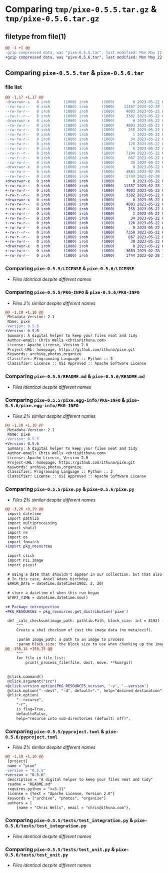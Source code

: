 # Comparing `tmp/pixe-0.5.5.tar.gz` & `tmp/pixe-0.5.6.tar.gz`

## filetype from file(1)

```diff
@@ -1 +1 @@
-gzip compressed data, was "pixe-0.5.5.tar", last modified: Mon May 22 02:51:30 2023, max compression
+gzip compressed data, was "pixe-0.5.6.tar", last modified: Mon May 22 03:29:48 2023, max compression
```

## Comparing `pixe-0.5.5.tar` & `pixe-0.5.6.tar`

### file list

```diff
@@ -1,17 +1,17 @@
-drwxrwxr-x   0 iroh      (1000) iroh      (1000)        0 2023-05-22 02:51:30.657411 pixe-0.5.5/
--rw-rw-r--   0 iroh      (1000) iroh      (1000)    11357 2023-02-28 15:56:19.000000 pixe-0.5.5/LICENSE
--rw-rw-r--   0 iroh      (1000) iroh      (1000)     4003 2023-05-22 02:51:30.657411 pixe-0.5.5/PKG-INFO
--rw-r--r--   0 iroh      (1000) iroh      (1000)     3382 2023-05-22 00:30:49.000000 pixe-0.5.5/README.md
-drwxrwxr-x   0 iroh      (1000) iroh      (1000)        0 2023-05-22 02:51:30.656411 pixe-0.5.5/pixe.egg-info/
--rw-rw-r--   0 iroh      (1000) iroh      (1000)     4003 2023-05-22 02:51:30.000000 pixe-0.5.5/pixe.egg-info/PKG-INFO
--rw-rw-r--   0 iroh      (1000) iroh      (1000)      255 2023-05-22 02:51:30.000000 pixe-0.5.5/pixe.egg-info/SOURCES.txt
--rw-rw-r--   0 iroh      (1000) iroh      (1000)        1 2023-05-22 02:51:30.000000 pixe-0.5.5/pixe.egg-info/dependency_links.txt
--rw-rw-r--   0 iroh      (1000) iroh      (1000)       34 2023-05-22 02:51:30.000000 pixe-0.5.5/pixe.egg-info/entry_points.txt
--rw-rw-r--   0 iroh      (1000) iroh      (1000)      126 2023-05-22 02:51:30.000000 pixe-0.5.5/pixe.egg-info/requires.txt
--rw-rw-r--   0 iroh      (1000) iroh      (1000)        5 2023-05-22 02:51:30.000000 pixe-0.5.5/pixe.egg-info/top_level.txt
--rw-r--r--   0 iroh      (1000) iroh      (1000)     7194 2023-05-22 02:46:41.000000 pixe-0.5.5/pixe.py
--rw-r--r--   0 iroh      (1000) iroh      (1000)      867 2023-05-22 02:47:46.000000 pixe-0.5.5/pyproject.toml
--rw-rw-r--   0 iroh      (1000) iroh      (1000)       38 2023-05-22 02:51:30.657411 pixe-0.5.5/setup.cfg
-drwxrwxr-x   0 iroh      (1000) iroh      (1000)        0 2023-05-22 02:51:30.656411 pixe-0.5.5/tests/
--rw-rw-r--   0 iroh      (1000) iroh      (1000)     3683 2023-02-28 15:56:19.000000 pixe-0.5.5/tests/test_integration.py
--rw-rw-r--   0 iroh      (1000) iroh      (1000)     1744 2023-02-28 15:56:19.000000 pixe-0.5.5/tests/test_unit.py
+drwxrwxr-x   0 iroh      (1000) iroh      (1000)        0 2023-05-22 03:29:48.591004 pixe-0.5.6/
+-rw-rw-r--   0 iroh      (1000) iroh      (1000)    11357 2023-02-28 15:56:19.000000 pixe-0.5.6/LICENSE
+-rw-rw-r--   0 iroh      (1000) iroh      (1000)     4003 2023-05-22 03:29:48.590004 pixe-0.5.6/PKG-INFO
+-rw-r--r--   0 iroh      (1000) iroh      (1000)     3382 2023-05-22 00:30:49.000000 pixe-0.5.6/README.md
+drwxrwxr-x   0 iroh      (1000) iroh      (1000)        0 2023-05-22 03:29:48.590004 pixe-0.5.6/pixe.egg-info/
+-rw-rw-r--   0 iroh      (1000) iroh      (1000)     4003 2023-05-22 03:29:48.000000 pixe-0.5.6/pixe.egg-info/PKG-INFO
+-rw-rw-r--   0 iroh      (1000) iroh      (1000)      255 2023-05-22 03:29:48.000000 pixe-0.5.6/pixe.egg-info/SOURCES.txt
+-rw-rw-r--   0 iroh      (1000) iroh      (1000)        1 2023-05-22 03:29:48.000000 pixe-0.5.6/pixe.egg-info/dependency_links.txt
+-rw-rw-r--   0 iroh      (1000) iroh      (1000)       34 2023-05-22 03:29:48.000000 pixe-0.5.6/pixe.egg-info/entry_points.txt
+-rw-rw-r--   0 iroh      (1000) iroh      (1000)      126 2023-05-22 03:29:48.000000 pixe-0.5.6/pixe.egg-info/requires.txt
+-rw-rw-r--   0 iroh      (1000) iroh      (1000)        5 2023-05-22 03:29:48.000000 pixe-0.5.6/pixe.egg-info/top_level.txt
+-rw-r--r--   0 iroh      (1000) iroh      (1000)     7358 2023-05-22 03:26:18.000000 pixe-0.5.6/pixe.py
+-rw-r--r--   0 iroh      (1000) iroh      (1000)      867 2023-05-22 03:28:27.000000 pixe-0.5.6/pyproject.toml
+-rw-rw-r--   0 iroh      (1000) iroh      (1000)       38 2023-05-22 03:29:48.591004 pixe-0.5.6/setup.cfg
+drwxrwxr-x   0 iroh      (1000) iroh      (1000)        0 2023-05-22 03:29:48.590004 pixe-0.5.6/tests/
+-rw-rw-r--   0 iroh      (1000) iroh      (1000)     3683 2023-02-28 15:56:19.000000 pixe-0.5.6/tests/test_integration.py
+-rw-rw-r--   0 iroh      (1000) iroh      (1000)     1744 2023-02-28 15:56:19.000000 pixe-0.5.6/tests/test_unit.py
```

### Comparing `pixe-0.5.5/LICENSE` & `pixe-0.5.6/LICENSE`

 * *Files identical despite different names*

### Comparing `pixe-0.5.5/PKG-INFO` & `pixe-0.5.6/PKG-INFO`

 * *Files 2% similar despite different names*

```diff
@@ -1,10 +1,10 @@
 Metadata-Version: 2.1
 Name: pixe
-Version: 0.5.5
+Version: 0.5.6
 Summary: A digital helper to keep your files neat and tidy
 Author-email: Chris Wells <chris@ithuna.com>
 License: Apache License, Version 2.0
 Project-URL: homepage, https://github.com/ithuna/pixe.git
 Keywords: archive,photos,organize
 Classifier: Programming Language :: Python :: 3
 Classifier: License :: OSI Approved :: Apache Software License
```

### Comparing `pixe-0.5.5/README.md` & `pixe-0.5.6/README.md`

 * *Files identical despite different names*

### Comparing `pixe-0.5.5/pixe.egg-info/PKG-INFO` & `pixe-0.5.6/pixe.egg-info/PKG-INFO`

 * *Files 2% similar despite different names*

```diff
@@ -1,10 +1,10 @@
 Metadata-Version: 2.1
 Name: pixe
-Version: 0.5.5
+Version: 0.5.6
 Summary: A digital helper to keep your files neat and tidy
 Author-email: Chris Wells <chris@ithuna.com>
 License: Apache License, Version 2.0
 Project-URL: homepage, https://github.com/ithuna/pixe.git
 Keywords: archive,photos,organize
 Classifier: Programming Language :: Python :: 3
 Classifier: License :: OSI Approved :: Apache Software License
```

### Comparing `pixe-0.5.5/pixe.py` & `pixe-0.5.6/pixe.py`

 * *Files 2% similar despite different names*

```diff
@@ -3,26 +3,29 @@
 import datetime
 import pathlib
 import multiprocessing
 import shutil
 import re
 import os
 import fnmatch
+import pkg_resources
 
 import click
 import PIL.Image
 import piexif
 
 # Using a date that shouldn't appear in our collection, but that also isn't a common default.
 # In this case, Ansel Adams birthday.
 ERROR_DATE = datetime.datetime(1902, 2, 20)
 
 # store a datetime of when this run began
 START_TIME = datetime.datetime.now()
 
+# Package introspection
+PKG_RESOURCES = pkg_resources.get_distribution('pixe')
 
 def _calc_checksum(image_path: pathlib.Path, block_size: int = 8192) -> str:
     """
     Create a sha1 checksum of just the image data (no meta/exif).
 
     :param image_path: a path to an image to process
     :param block_size: the block size to use when chunking up the image data
@@ -156,14 +159,15 @@
     """
     for file in file_list:
         print(_process_file(file, dest, move, **kwargs))
 
 
 @click.command()
 @click.argument("src")
+@click.version_option(PKG_RESOURCES.version, '-v', '--version')
 @click.option("--dest", "-d", default=".", help="desired destination")
 @click.option(
     "--recurse",
     "-r",
     is_flag=True,
     default=False,
     help="recurse into sub-directories (default: off)",
```

### Comparing `pixe-0.5.5/pyproject.toml` & `pixe-0.5.6/pyproject.toml`

 * *Files 2% similar despite different names*

```diff
@@ -1,10 +1,10 @@
 [project]
 name = "pixe"
-version = "0.5.5"
+version = "0.5.6"
 description = "A digital helper to keep your files neat and tidy"
 readme = "README.md"
 requires-python = ">=3.11"
 license = {text = "Apache License, Version 2.0"}
 keywords = ["archive", "photos", "organize"]
 authors = [
     {name = "Chris Wells", email = "chris@ithuna.com"},
```

### Comparing `pixe-0.5.5/tests/test_integration.py` & `pixe-0.5.6/tests/test_integration.py`

 * *Files identical despite different names*

### Comparing `pixe-0.5.5/tests/test_unit.py` & `pixe-0.5.6/tests/test_unit.py`

 * *Files identical despite different names*

